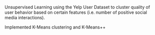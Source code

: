 Unsupervised Learning using the Yelp User Dataset to cluster quality of user behavior based on certain features (i.e. number of positive social media interactions).


Implemented K-Means clustering and K-Means++
